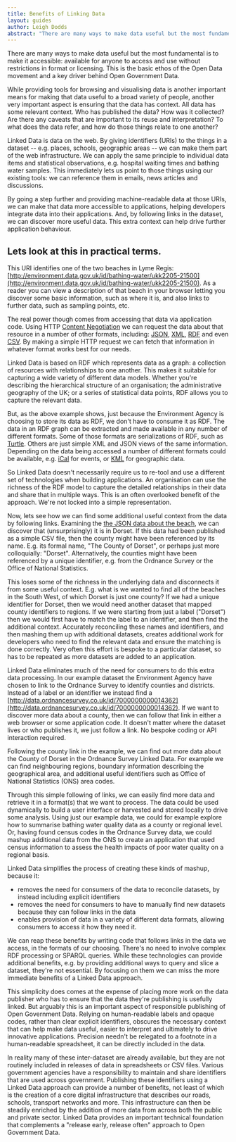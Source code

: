 ```yaml
---
title: Benefits of Linking Data
layout: guides
author: Leigh Dodds
abstract: "There are many ways to make data useful but the most fundamental is to make it accessible. By giving identifiers (URIs) to the things in a dataset we can make them part of the web infrastructure and by going a step further and providing machine-readable data at those URIs, we can make that data more accessible to applications"
---
```


There are many ways to make data useful but the most fundamental is to make it accessible: available for anyone to access and use without restrictions in format or licensing. This is the basic ethos of the Open Data movement and a key driver behind Open Government Data.

While providing tools for browsing and visualising data is another important means for making that data useful to a broad variety of people, another very important aspect is ensuring that the data has context. All data has some relevant context. Who has published the data? How was it collected? Are there any caveats that are important to its reuse and interpretation? To what does the data refer, and how do those things relate to one another?

Linked Data is data on the web. By giving identifiers (URIs) to the things in a dataset -- e.g. places, schools, geographic areas -- we can make them part of the web infrastructure. We can apply the same principle to individual data items and statistical observations, e.g. hospital waiting times and bathing water samples. This immediately lets us point to those things using our existing tools: we can reference them in emails, news articles and discussions.

By going a step further and providing machine-readable data at those URIs, we can make that data more accessible to applications, helping developers integrate data into their applications. And, by following links in the dataset, we can discover more useful data. This extra context can help drive further application behaviour.

## Lets look at this in practical terms.

This URI identifies one of the two beaches in Lyme Regis: [http://environment.data.gov.uk/id/bathing-water/ukk2205-21500](http://environment.data.gov.uk/id/bathing-water/ukk2205-21500). As a reader you can view a description of that beach in your browser letting you discover some basic information, such as where it is, and also links to further data, such as sampling points, etc.

The real power though comes from accessing that data via application code. Using HTTP [Content Negotiation](http://en.wikipedia.org/wiki/Content_negotiation) we can request the data about that resource in a number of other formats, including: [JSON](http://environment.data.gov.uk/doc/bathing-water/ukk2205-21500.json), [XML](http://environment.data.gov.uk/doc/bathing-water/ukk2205-21500.xml), [RDF](http://environment.data.gov.uk/doc/bathing-water/ukk2205-21500.rdf) and even [CSV](http://environment.data.gov.uk/doc/bathing-water/ukk2205-21500.csv). By making a simple HTTP request we can fetch that information in whatever format works best for our needs.

Linked Data is based on RDF which represents data as a graph: a collection of resources with relationships to one another. This makes it suitable for capturing a wide variety of different data models. Whether you're describing the hierarchical structure of an organisation; the administrative geography of the UK; or a series of statistical data points, RDF allows you to capture the relevant data.

But, as the above example shows, just because the Environment Agency is choosing to store its data as RDF, we don't have to consume it as RDF. The data in an RDF graph can be extracted and made available in any number of different formats. Some of those formats are serializations of RDF, such as [Turtle](http://www.w3.org/TR/turtle/). Others are just simple XML and JSON views of the same information. Depending on the data being accessed a number of different formats could be available, e.g. [iCal](http://en.wikipedia.org/wiki/ICalendar) for events, or [KML](http://en.wikipedia.org/wiki/KML) for geographic data.

So Linked Data doesn't necessarily require us to re-tool and use a different set of technologies when building applications. An organisation can use the richness of the RDF model to capture the detailed relationships in their data and share that in multiple ways. This is an often overlooked benefit of the approach. We're not locked into a simple representation.

Now, lets see how we can find some additional useful context from the data by following links. Examining the [the JSON data about the beach](http://environment.data.gov.uk/doc/bathing-water/ukk2205-21500.json), we can discover that (unsurprisingly) it is in Dorset. If this data had been published as a simple CSV file, then the county might have been referenced by its name. E.g. its formal name, "The County of Dorset", or perhaps just more colloquially: "Dorset". Alternatively, the counties might have been referenced by a unique identifier, e.g. from the Ordnance Survey or the Office of National Statistics.

This loses some of the richness in the underlying data and disconnects it from some useful context. E.g. what is we wanted to find all of the beaches in the South West, of which Dorset is just one county? If we had a unique identifier for Dorset, then we would need another dataset that mapped county identifiers to regions. If we were starting from just a label ("Dorset") then we would first have to match the label to an identifier, and then find the additional context. Accurately reconciling these names and identifiers, and then mashing them up with additional datasets, creates additional work for developers who need to find the relevant data and ensure the matching is done correctly. Very often this effort is bespoke to a particular dataset, so has to be repeated as more datasets are added to an application.

Linked Data eliminates much of the need for consumers to do this extra data processing. In our example dataset the Environment Agency have chosen to link to the Ordnance Survey to identify counties and districts. Instead of a label or an identifier we instead find a [http://data.ordnancesurvey.co.uk/id/7000000000014362](http://data.ordnancesurvey.co.uk/id/7000000000014362). If we want to discover more data about a county, then we can follow that link in either a web browser or some application code. It doesn't matter where the dataset lives or who publishes it, we just follow a link. No bespoke coding or API interaction required.

Following the county link in the example, we can find out more data about the County of Dorset in the Ordnance Survey Linked Data. For example we can find neighbouring regions, boundary information describing the geographical area, and additional useful identifiers such as Office of National Statistics (ONS) area codes.

Through this simple following of links, we can easily find more data and retrieve it in a format(s) that we want to process. The data could be used dynamically to build a user interface or harvested and stored locally to drive some analysis. Using just our example data, we could for example explore how to summarise bathing water quality data as a county or regional level. Or, having found census codes in the Ordnance Survey data, we could mashup additional data from the ONS to create an application that used census information to assess the health impacts of poor water quality on a regional basis.

Linked Data simplifies the process of creating these kinds of mashup, because it:

* removes the need for consumers of the data to reconcile datasets, by instead including explicit identifiers
* removes the need for consumers to have to manually find new datasets because they can follow links in the data
* enables provision of data in a variety of different data formats, allowing consumers to access it how they need it.

We can reap these benefits by writing code that follows links in the data we access, in the formats of our choosing. There's no need to involve complex RDF processing or SPARQL queries. While these technologies can provide additional benefits, e.g. by providing additional ways to query and slice a dataset, they're not essential. By focusing on them we can miss the more immediate benefits of a Linked Data approach.

This simplicity does comes at the expense of placing more work on the data publisher who has to ensure that the data they're publishing is usefully linked. But arguably this is an important aspect of responsible publishing of Open Government Data. Relying on human-readable labels and opaque codes, rather than clear explicit identifiers, obscures the necessary context that can help make data useful, easier to interpret and ultimately to drive innovative applications. Precision needn't be relegated to a footnote in a human-readable spreadsheet, it can be directly included in the data.

In reality many of these inter-dataset are already available, but they are not routinely included in releases of data in spreadsheets or CSV files. Various government agencies have a responsibility to maintain and share identifiers that are used across government. Publishing these identifiers using a Linked Data approach can provide a number of benefits, not least of which is the creation of a core digital infrastructure that describes our roads, schools, transport networks and more. This infrastructure can then be steadily enriched by the addition of more data from across both the public and private sector. Linked Data provides an important technical foundation that complements a "release early, release often" approach to Open Government Data.